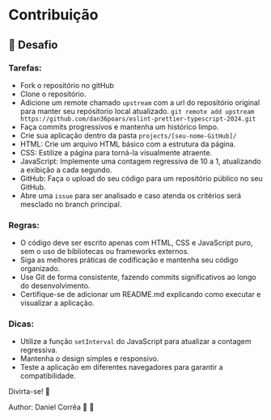 # Contribuição

## 🧠 Desafio

### Tarefas:
- Fork o repositório no gitHub
- Clone o repositório.
- Adicione um remote chamado `upstream` com a url do repositório original para manter seu repósitorio local atualizado. `git remote add upstream https://github.com/dan36poars/eslint-prettier-typescript-2024.git`
- Faça commits progressivos e mantenha um histórico limpo.
- Crie sua aplicação dentro da pasta `projects/[seu-nome-GitHub]/`
-  HTML: Crie um arquivo HTML básico com a estrutura da página.
-  CSS: Estilize a página para torná-la visualmente atraente.
-  JavaScript: Implemente uma contagem regressiva de 10 a 1, atualizando a exibição a cada segundo.
-  GitHub: Faça o upload do seu código para um repositório público no seu GitHub.
- Abre uma `issue` para ser analisado e caso atenda os critérios será mesclado no branch principal.

### Regras:

- O código deve ser escrito apenas com HTML, CSS e JavaScript puro, sem o uso de bibliotecas ou frameworks externos.
- Siga as melhores práticas de codificação e mantenha seu código organizado.
- Use Git de forma consistente, fazendo commits significativos ao longo do desenvolvimento.
- Certifique-se de adicionar um README.md explicando como executar e visualizar a aplicação.

### Dicas:

- Utilize a função `setInterval` do JavaScript para atualizar a contagem regressiva.
- Mantenha o design simples e responsivo.
- Teste a aplicação em diferentes navegadores para garantir a compatibilidade.

Divirta-se! 🥳

Author: Daniel Corrêa 🚀 💜
